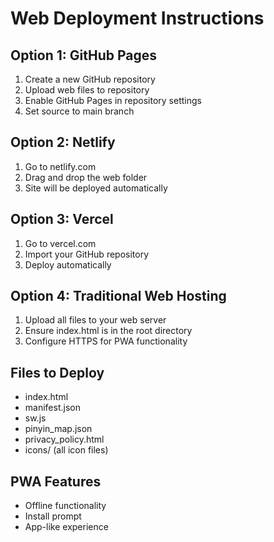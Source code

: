 # Web Deployment Instructions

## Option 1: GitHub Pages
1. Create a new GitHub repository
2. Upload web files to repository
3. Enable GitHub Pages in repository settings
4. Set source to main branch

## Option 2: Netlify
1. Go to netlify.com
2. Drag and drop the web folder
3. Site will be deployed automatically

## Option 3: Vercel
1. Go to vercel.com
2. Import your GitHub repository
3. Deploy automatically

## Option 4: Traditional Web Hosting
1. Upload all files to your web server
2. Ensure index.html is in the root directory
3. Configure HTTPS for PWA functionality

## Files to Deploy
- index.html
- manifest.json
- sw.js
- pinyin_map.json
- privacy_policy.html
- icons/ (all icon files)

## PWA Features
- Offline functionality
- Install prompt
- App-like experience

